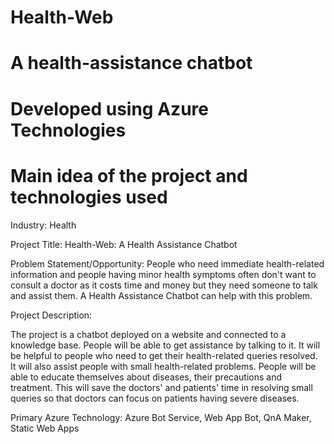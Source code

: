# Health-Web
# A health-assistance chatbot
# Developed using Azure Technologies

# Main idea of the project and technologies used
Industry: Health

Project Title: Health-Web: A Health Assistance Chatbot

Problem Statement/Opportunity:
People who need immediate health-related information and people having minor health symptoms often don't want to consult a doctor as it costs time and money but they need someone to talk and assist them. A Health Assistance Chatbot can help with this problem.

Project Description:

The project is a chatbot deployed on a website and connected to a knowledge base. People will be able to get assistance by talking to it. It will be helpful to people who need to get their health-related queries resolved. It will also assist people with small health-related problems. People will be able to educate themselves about diseases, their precautions and treatment. This will save the doctors' and patients' time in resolving small queries so that doctors can focus on patients having severe diseases.

Primary Azure Technology:
Azure Bot Service, Web App Bot, QnA Maker, Static Web Apps

